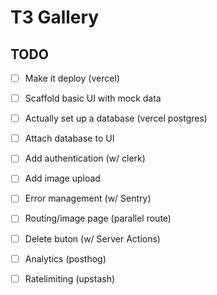# T3 Gallery

## TODO

- [ ] Make it deploy (vercel)
- [ ] Scaffold basic UI with mock data
- [ ] Actually set up a database (vercel postgres)
- [ ] Attach database to UI
- [ ] Add authentication (w/ clerk)
- [ ] Add image upload
- [ ] Error management (w/ Sentry)
- [ ] Routing/image page (parallel route)
- [ ] Delete buton (w/ Server Actions)
- [ ] Analytics (posthog)
- [ ] Ratelimiting (upstash)


